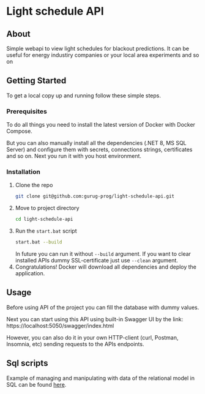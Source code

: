 # Light schedule API

## About

Simple webapi to view light schedules for blackout predictions. It can be useful for energy industiry companies or your local area experiments and so on

## Getting Started

To get a local copy up and running follow these simple steps.

### Prerequisites

To do all things you need to install the latest version of Docker with Docker Compose.

But you can also manually install all the dependencies (.NET 8, MS SQL Server) and configure them with secrets, connections strings, certificates and so on. Next you run it with you host environment.

### Installation

1. Clone the repo
   ```sh
   git clone git@github.com:gurug-prog/light-schedule-api.git
   ```
2. Move to project directory
   ```sh
   cd light-schedule-api
   ```
3. Run the `start.bat` script
   ```sh
   start.bat --build
   ```
   In future you can run it without `--build` argument. If you want to clear installed APIs dummy SSL-certificate just use `--clean` argument. 
4. Congratulations! Docker will download all dependencies and deploy the application.

## Usage

Before using API of the project you can fill the database with dummy values.

Next you can start using this API using built-in Swagger UI by the link: https://localhost:5050/swagger/index.html

However, you can also do it in your own HTTP-client (curl, Postman, Insomnia, etc) sending requests to the APIs endpoints.

## Sql scripts

Example of managing and manipulating with data of the relational model in SQL can be found [here](./sql-scripts).

